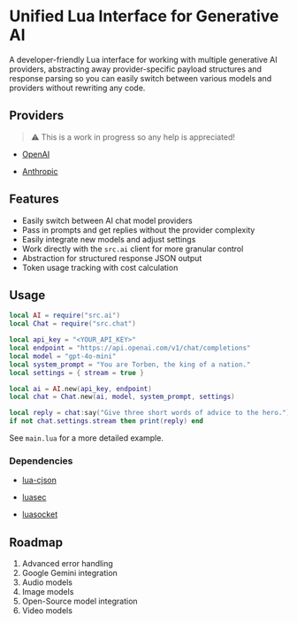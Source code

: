# Unified Lua Interface for Generative AI

A developer-friendly Lua interface for working with multiple generative AI providers, abstracting away provider-specific payload structures and response parsing so you can easily switch between various models and providers without rewriting any code.

## Providers

> ⚠️ This is a work in progress so any help is appreciated!

- [OpenAI](https://platform.openai.com/docs/overview)

- [Anthropic](https://docs.anthropic.com/en/home)

## Features

- Easily switch between AI chat model providers
- Pass in prompts and get replies without the provider complexity
- Easily integrate new models and adjust settings
- Work directly with the `src.ai` client for more granular control
- Abstraction for structured response JSON output
- Token usage tracking with cost calculation

## Usage

```lua
local AI = require("src.ai")
local Chat = require("src.chat")

local api_key = "<YOUR_API_KEY>"
local endpoint = "https://api.openai.com/v1/chat/completions"
local model = "gpt-4o-mini"
local system_prompt = "You are Torben, the king of a nation."
local settings = { stream = true }

local ai = AI.new(api_key, endpoint)
local chat = Chat.new(ai, model, system_prompt, settings)

local reply = chat:say("Give three short words of advice to the hero.")
if not chat.settings.stream then print(reply) end
```

See `main.lua` for a more detailed example.

### Dependencies

- [lua-cjson](https://github.com/openresty/lua-cjson)

- [luasec](https://github.com/brunoos/luasec)

- [luasocket](https://github.com/lunarmodules/luasocket.git)

## Roadmap

1. Advanced error handling
2. Google Gemini integration
3. Audio models
4. Image models
5. Open-Source model integration
6. Video models
